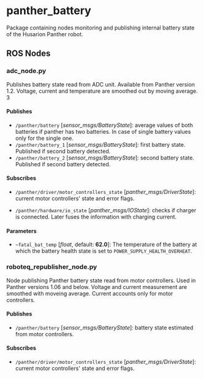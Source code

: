 # panther_battery

Package containing nodes monitoring and publishing internal battery state of the Husarion Panther robot.

## ROS Nodes

### adc_node.py

Publishes battery state read from ADC unit. Available from Panther version 1.2. Voltage, current and temperature are smoothed out by moving average.
3
#### Publishes

- `/panther/battery` [*sensor_msgs/BatteryState*]: average values of both batteries if panther has two batteries. In case of single battery values only for the single one.
- `/panther/battery_1` [*sensor_msgs/BatteryState*]: first battery state. Published if second battery detected.
- `/panther/battery_2` [*sensor_msgs/BatteryState*]: second battery state. Published if second battery detected.

#### Subscribes

- `/panther/driver/motor_controllers_state` [*panther_msgs/DriverState*]: current motor controllers' state and error flags.

- `/panther/hardware/io_state` [*panther_msgs/IOState*]: checks if charger is connected. Later fuses the information with charging current.

#### Parameters 

- `~fatal_bat_temp` [*float*, default: **62.0**]: The temperature of the battery at which the battery health state is set to `POWER_SUPPLY_HEALTH_OVERHEAT`.


### roboteq_republisher_node.py

Node publishing Panther battery state read from motor controllers. Used in Panther versions 1.06 and below. Voltage and current measurement are smoothed with moveing average. Current accounts only for motor controllers.

#### Publishes

- `/panther/battery` [*sensor_msgs/BatteryState*]: battery state estimated from motor controllers.

#### Subscribes

- `/panther/driver/motor_controllers_state` [*panther_msgs/DriverState*]: current motor controllers' state and error flags.